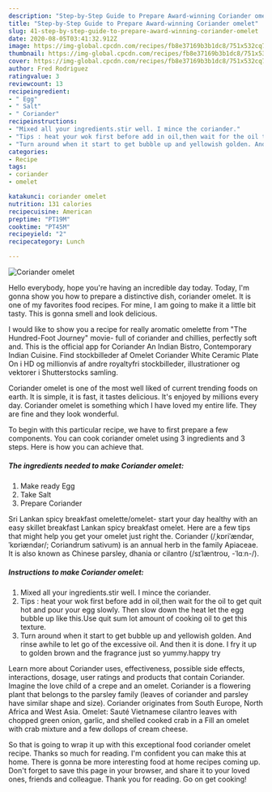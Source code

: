 ```yaml
---
description: "Step-by-Step Guide to Prepare Award-winning Coriander omelet"
title: "Step-by-Step Guide to Prepare Award-winning Coriander omelet"
slug: 41-step-by-step-guide-to-prepare-award-winning-coriander-omelet
date: 2020-08-05T03:41:32.912Z
image: https://img-global.cpcdn.com/recipes/fb8e37169b3b1dc8/751x532cq70/coriander-omelet-recipe-main-photo.jpg
thumbnail: https://img-global.cpcdn.com/recipes/fb8e37169b3b1dc8/751x532cq70/coriander-omelet-recipe-main-photo.jpg
cover: https://img-global.cpcdn.com/recipes/fb8e37169b3b1dc8/751x532cq70/coriander-omelet-recipe-main-photo.jpg
author: Fred Rodriguez
ratingvalue: 3
reviewcount: 13
recipeingredient:
- " Egg"
- " Salt"
- " Coriander"
recipeinstructions:
- "Mixed all your ingredients.stir well. I mince the coriander."
- "Tips : heat your wok first before add in oil,then wait for the oil to get quit hot and pour your egg slowly. Then slow down the heat let the egg bubble up like this.Use quit sum lot amount of cooking oil to get this texture."
- "Turn around when it start to get bubble up and yellowish golden. And rinse awhile to let go of the excessive oil. And then it is done. I fry it up to golden brown and the fragrance just so yummy.happy try"
categories:
- Recipe
tags:
- coriander
- omelet

katakunci: coriander omelet 
nutrition: 131 calories
recipecuisine: American
preptime: "PT19M"
cooktime: "PT45M"
recipeyield: "2"
recipecategory: Lunch

---
```



![Coriander omelet](https://img-global.cpcdn.com/recipes/fb8e37169b3b1dc8/751x532cq70/coriander-omelet-recipe-main-photo.jpg)

Hello everybody, hope you're having an incredible day today. Today, I'm gonna show you how to prepare a distinctive dish, coriander omelet. It is one of my favorites food recipes. For mine, I am going to make it a little bit tasty. This is gonna smell and look delicious.

I would like to show you a recipe for really aromatic omelette from &#34;The Hundred-Foot Journey&#34; movie- full of coriander and chillies, perfectly soft and. This is the official app for Coriander An Indian Bistro, Contemporary Indian Cuisine. Find stockbilleder af Omelet Coriander White Ceramic Plate On i HD og millionvis af andre royaltyfri stockbilleder, illustrationer og vektorer i Shutterstocks samling.

Coriander omelet is one of the most well liked of current trending foods on earth. It is simple, it is fast, it tastes delicious. It's enjoyed by millions every day. Coriander omelet is something which I have loved my entire life. They are fine and they look wonderful.


To begin with this particular recipe, we have to first prepare a few components. You can cook coriander omelet using 3 ingredients and 3 steps. Here is how you can achieve that.

<!--inarticleads1-->

##### The ingredients needed to make Coriander omelet:

1. Make ready  Egg
1. Take  Salt
1. Prepare  Coriander


Sri Lankan spicy breakfast omelette/omelet- start your day healthy with an easy skillet breakfast Lankan spicy breakfast omelet. Here are a few tips that might help you get your omelet just right the. Coriander (/ˌkɒriˈændər, ˈkɒriændər/; Coriandrum sativum) is an annual herb in the family Apiaceae. It is also known as Chinese parsley, dhania or cilantro (/sɪˈlæntroʊ, -ˈlɑːn-/). 

<!--inarticleads2-->

##### Instructions to make Coriander omelet:

1. Mixed all your ingredients.stir well. I mince the coriander.
1. Tips : heat your wok first before add in oil,then wait for the oil to get quit hot and pour your egg slowly. Then slow down the heat let the egg bubble up like this.Use quit sum lot amount of cooking oil to get this texture.
1. Turn around when it start to get bubble up and yellowish golden. And rinse awhile to let go of the excessive oil. And then it is done. I fry it up to golden brown and the fragrance just so yummy.happy try


Learn more about Coriander uses, effectiveness, possible side effects, interactions, dosage, user ratings and products that contain Coriander. Imagine the love child of a crepe and an omelet. Coriander is a flowering plant that belongs to the parsley family (leaves of coriander and parsley have similar shape and size). Coriander originates from South Europe, North Africa and West Asia. Omelet: Sauté Vietnamese cilantro leaves with chopped green onion, garlic, and shelled cooked crab in a Fill an omelet with crab mixture and a few dollops of cream cheese. 

So that is going to wrap it up with this exceptional food coriander omelet recipe. Thanks so much for reading. I'm confident you can make this at home. There is gonna be more interesting food at home recipes coming up. Don't forget to save this page in your browser, and share it to your loved ones, friends and colleague. Thank you for reading. Go on get cooking!

